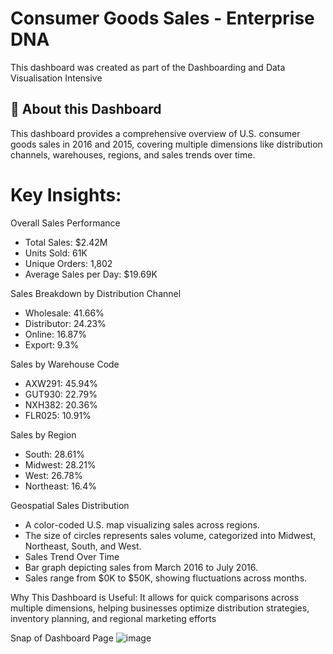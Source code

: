 # Consumer Goods Sales - Enterprise DNA
This dashboard was created as part of the Dashboarding and Data Visualisation Intensive

## 📌 About this Dashboard
This dashboard provides a comprehensive overview of U.S. consumer goods sales in 2016 and 2015, covering multiple dimensions like distribution channels, warehouses, regions, and sales trends over time.

# Key Insights:
Overall Sales Performance
- Total Sales: $2.42M
- Units Sold: 61K
- Unique Orders: 1,802
- Average Sales per Day: $19.69K

Sales Breakdown by Distribution Channel
- Wholesale: 41.66%
- Distributor: 24.23%
- Online: 16.87%
- Export: 9.3%

Sales by Warehouse Code
- AXW291: 45.94%
- GUT930: 22.79%
- NXH382: 20.36%
- FLR025: 10.91%

Sales by Region
- South: 28.61%
- Midwest: 28.21%
- West: 26.78%
- Northeast: 16.4%

Geospatial Sales Distribution
- A color-coded U.S. map visualizing sales across regions.
- The size of circles represents sales volume, categorized into Midwest, Northeast, South, and West.
- Sales Trend Over Time
- Bar graph depicting sales from March 2016 to July 2016.
- Sales range from $0K to $50K, showing fluctuations across months.

Why This Dashboard is Useful:
It allows for quick comparisons across multiple dimensions, helping businesses optimize distribution strategies, inventory planning, and regional marketing efforts

Snap of Dashboard Page
![image](https://github.com/user-attachments/assets/4a6664e6-eb2a-4067-938c-9f6e54123c43)
